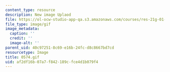 ```yaml
---
content_type: resource
description: New image Uplaod
file: https://ol-ocw-studio-app-qa.s3.amazonaws.com/courses/res-21g-01-kana-spring-2010/af2df16b07a7f842189cfce4d1b079f4_0574.gif
file_type: image/gif
image_metadata:
  caption: ''
  credit: ''
  image-alt: ''
parent_uid: 40c97251-8c69-e16b-24fc-d8c8667bd7cd
resourcetype: Image
title: 0574.gif
uid: af2df16b-07a7-f842-189c-fce4d1b079f4
---
```

